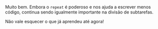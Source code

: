 Muito bem. Embora o `repeat` é poderoso e nos ajuda a escrever menos código, continua  sendo igualmente importante na divisão de subtarefas.

Não vale esquecer o que já aprendeu até agora!
